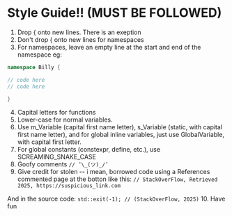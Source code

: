 # Style Guide!! (MUST BE FOLLOWED)

1. Drop { onto new lines. There is an exeption
2. Don't drop { onto new lines for namespaces
3. For namespaces, leave an empty line at the start and end of the namespace eg:
```cpp
namespace Billy {

// code here
// code here

}
```
4. Capital letters for functions
5. Lower-case for normal variables.
6. Use m_Variable (capital first name letter), s_Variable (static, with capital first name letter), and for global inline variables, just use GlobalVariable, with capital first letter.
7. For global constants (constexpr, define, etc.), use SCREAMING_SNAKE_CASE
8. Goofy comments `// ¯\_(ツ)_/¯`
9. Give credit for stolen -- i mean, borrowed code using a References commented page at the botton like this:
`// StackOverFlow, Retrieved 2025, https://suspicious_link.com`

And in the source code: `std::exit(-1); // (StackOverFlow, 2025)`
10. Have fun
